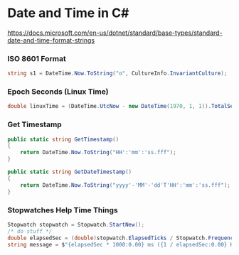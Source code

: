 # Date and Time in C#

https://docs.microsoft.com/en-us/dotnet/standard/base-types/standard-date-and-time-format-strings

### ISO 8601 Format

```cs
string s1 = DateTime.Now.ToString("o", CultureInfo.InvariantCulture);
```

### Epoch Seconds (Linux Time)

```cs
double linuxTime = (DateTime.UtcNow - new DateTime(1970, 1, 1)).TotalSeconds;
```

### Get Timestamp
```cs
public static string GetTimestamp()
{
    return DateTime.Now.ToString("HH':'mm':'ss.fff");
}
```

```cs
public static string GetDateTimestamp()
{
    return DateTime.Now.ToString("yyyy'-'MM'-'dd'T'HH':'mm':'ss.fff");
}
```

### Stopwatches Help Time Things
```cs
Stopwatch stopwatch = Stopwatch.StartNew();
/* do stuff */
double elapsedSec = (double)stopwatch.ElapsedTicks / Stopwatch.Frequency;
string message = $"{elapsedSec * 1000:0.00} ms ({1 / elapsedSec:0.00} Hz)";
```
